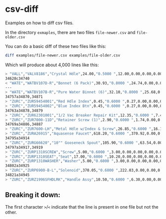 # csv-diff
Examples on how to diff csv files.

In the directory `exmaples`, there are two files `file-newer.csv` and `file-older.csv`

You can do a basic diff of these two files like this:

```bash
diff examples/file-newer.csv examples/file-older.csv
```

Which will produce about 4,000 lines like this:

```bash
> "VALL","VALV8186","Crystal Hdle",24.00,"0.5000 ",12.00,0.00,0.00,0.00,0.00,0.00,12.00
34628c34740
< "WATE","WATBV107D-R","Bonnet (6 Pack)",30.93,"0.8000 ",24.74,0.00,0.00,0.00,0.00,0.00,24.74
---
> "WATE","WATBV107B-R","Pure Water Binnet (6)",32.10,"0.8000 ",25.68,0.00,0.00,0.00,0.00,0.00,25.68
34757a34870,34871
> "ZURC","ZUR59454001","Red Hdle Index",0.45,"0.6000 ",0.27,0.00,0.00,0.00,0.00,0.00,0.27
> "ZURC","ZUR59454002","Blue Index Btn",0.45,"0.6000 ",0.27,0.00,0.00,0.00,0.00,0.00,0.27
34763a34878,34879
> "ZURC","ZUR62301001","1/2 Vac Breaker Repair Kit",12.35,"0.6000 ",7.41,0.00,0.00,0.00,0.00,0.00,7.41
> "ZURC","ZUR7000-11D","Retainer Screw (1)",2.90,"0.6000 ",1.74,0.00,0.00,0.00,0.00,0.00,1.74
34769a34886,34887
> "ZURC","ZUR7600-LH","Metal Hdle w/Index & Screw",26.85,"0.6000 ",16.11,0.00,0.00,0.00,0.00,0.00,16.11
> "ZURC","ZURA26915","Aquasense Faucet",618.20,"0.6000 ",370.92,0.00,0.00,0.00,0.00,0.00,370.92
34795a34914
> "ZURC","ZURG66620","10"" Gooseneck Spout",105.90,"0.6000 ",63.54,0.00,0.00,0.00,0.00,0.00,63.54
34797a34917,34919
> "ZURC","ZURP1310SCREW","Screw",5.00,"0.6000 ",3.00,0.00,0.00,0.00,0.00,0.00,3.00
> "ZURC","ZURP1310SEAT","Seat",17.00,"0.6000 ",10.20,0.00,0.00,0.00,0.00,0.00,10.20
> "ZURC","ZURP1310WASHER","Washer",5.00,"0.6000 ",3.00,0.00,0.00,0.00,0.00,0.00,3.00
34802a34925
> "ZURC","ZURP6900-B-L","Solenoid",370.05,"0.6000 ",222.03,0.00,0.00,0.00,0.00,0.00,222.03
34821a34945
> "ZURC","ZURZ1996SFHDLRK","Handle Assy",10.50,"0.6000 ",6.30,0.00,0.00,0.00,0.00,0.00,6.30
```

## Breaking it down:
The first character `>`/`<` indicate that the line is present in one file but not the other.

